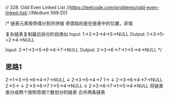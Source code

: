 // 328. Odd Even Linked List
//https://leetcode.com/problems/odd-even-linked-list/
//Medium  599:201

/*
链表元素按奇偶分割并拼接
奇偶指的是在链表中的位置，非值

复杂链表复制最后拆分阶段类似
Input: 1->2->3->4->5->NULL
Output: 1->3->5->2->4->NULL

Input: 2->1->3->5->6->4->7->NULL
Output: 2->3->6->7->1->5->4->NULL
 */
 
## 思路1
 2->1->3->5->6->4->7->NULL
    ↓
 2->3->5->4->7
    1->
    ↓
 2->3->6->4->7->NULL
    2->5->
    ↓
 2->3->6->7
 1->5->4->NULL
    ↓
 2->3->6->7->1->5->4->NULL
 将链表查分成两个按照奇偶个数划分的链表
 合并两条链表
